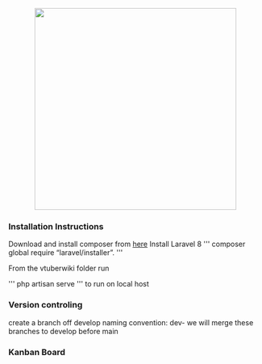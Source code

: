 <p align="center"><a href="https://laravel.com" target="_blank"><img src="https://raw.githubusercontent.com/laravel/art/master/logo-lockup/5%20SVG/2%20CMYK/1%20Full%20Color/laravel-logolockup-cmyk-red.svg" width="400"></a></p>

### Installation Instructions
Download and install composer from [here](https://getcomposer.org/download/)
Install Laravel 8
'''
composer global require “laravel/installer”.
'''

From the vtuberwiki folder run 

'''
php artisan serve 
'''
to run on local host

### Version controling 
create a branch off develop
naming convention: dev-<whatever your working on>
we will merge these branches to develop before main

### Kanban Board

